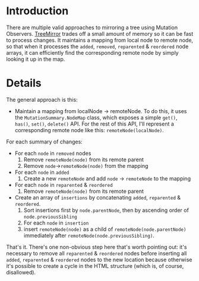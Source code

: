 # Introduction #

There are multiple valid approaches to mirroring a tree using Mutation Observers. [TreeMirror](util/tree_mirror.js) trades off a small amount of memory so it can be fast to process changes. It maintains a mapping from local node to remote node, so that when it processes the `added`, `removed`, `reparented` & `reordered` node arrays, it can efficiently find the corresponding remote node by simply looking it up in the map.

# Details #

The general approach is this:
  * Maintain a mapping from localNode -> remoteNode. To do this, it uses the `MutationSummary.NodeMap` class, which exposes a simple `get()`, `has()`, `set()`, `delete()` API. For the rest of this API, I'll represent a corresponding remote node like this: `remoteNode(localNode)`.

For each summary of changes:
  * For each `node` in `removed` nodes
    1. Remove `remoteNode(node)` from its remote parent
    1. Remove `node`->`remoteNode(node)` from the mapping
  * For each `node` in `added`
    1. Create a new `remoteNode` and add `node` -> `remoteNode` to the mapping
  * For each `node` in `reparented` & `reordered`
    1. Remove `remoteNode(node)` from its remote parent
  * Create an array of `insertions` by concatenating `added`, `reparented` & `reordered`.
    1. Sort insertions first by `node.parentNode`, then by ascending order of `node.previousSibling`
    1. For each `node` in `insertion`
    1. insert `remoteNode(node)` as a child of `remoteNode(node.parentNode)` immediately after `remoteNode(node.previousSibling)`.

That's it. There's one non-obvious step here that's worth pointing out: it's necessary to remove all `reparented` & `reordered` nodes before inserting all `added`, `reparented` & `reordered` nodes to the new location because otherwise it's possible to create a cycle in the HTML structure (which is, of course, disallowed).